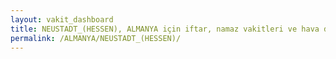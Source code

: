 ```yaml
---
layout: vakit_dashboard
title: NEUSTADT_(HESSEN), ALMANYA için iftar, namaz vakitleri ve hava durumu - ilçe/eyalet seç
permalink: /ALMANYA/NEUSTADT_(HESSEN)/
---
```


<script type="text/javascript">
  var GLOBAL_COUNTRY = 'ALMANYA';
  var GLOBAL_CITY = 'NEUSTADT_(HESSEN)';
  var GLOBAL_STATE = '';
  var lat = 72;
  var lon = 21;
</script>
